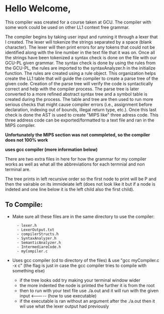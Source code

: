 # Hello Welcome, 

This compiler was created for a course taken at GCU. The compiler with some work could
be used on other LL1 context free grammar. 

The compiler begins by taking user input and running it through a lexer that I created. The lexer will tokenize the
strings separated by a space (blank character). The lexer will then print errors for any tokens that
could not be identified along with the line number in the text file that it was on. Once all the strings have been 
tokenized a syntax check is done on the file with our GCU-PL given grammar. The syntax check is done by 
using the rules from the GCU-PL, the rules are imported to the syntaxAnalyzer.h in the initialize function. 
The rules are created using a rule object. This organization helps create the LL1 table that will guide the compiler to
create a parse tree of the given code. Creation of the parse tree will verify the code is syntactically correct 
and help with the compiler process. The parse tree is later converted to a more refined abstract syntax tree and
a symbol table is created during the process. The table and tree are then used to run more serious checks that might
cause compiler errors (i.e., assignment before declaration, indexing out of bounds, illegal return type, etc.).
Once this last check is done the AST is used to create "MIPS like" three adress code. This three address code
can be exported/formatted to a text file and ran in the MIPS compiler. 

__Unfortunately the MIPS section was not commpleted, so the compiler does not 100% work__


**uses gcc compiler (more information below)**

There are two extra files in here for how the grammar for my compiler works as well as what all the abbreviations
for each termnial and non terminal are. 

The tree prints in left recursive order so the first node to print will be P and then the vairable
on its immideiate left (does not look like it but if a node is indeted and one line below it is 
the left child also the first child).


## To Compile:
- Make sure all these files are in the same directory to use the compiler:

        - lexer.h 
        - LexerOutput.txt
        - compilerStructs.h
        - SyntaxAnalyzer.h
        - SemanticAnalyzer.h
        - IntermediareCode.h
        - myCompiler.c


- Uses gcc compiler (cd to directory of the files) & use "gcc myCompiler.c -x c" (the flag is just in case the gcc compiler tries to compile with something else)
    - if the tree looks odd try making your terminal window wider
    - the more indented the node is printed the further it is from the root
    - then to run with your text file use ./a.out <filename> and it will run with the given input  <----- (how to use executable)
    - if the executable is ran without an argument after the ./a.out then it wil use what the lexer output had previously

    
